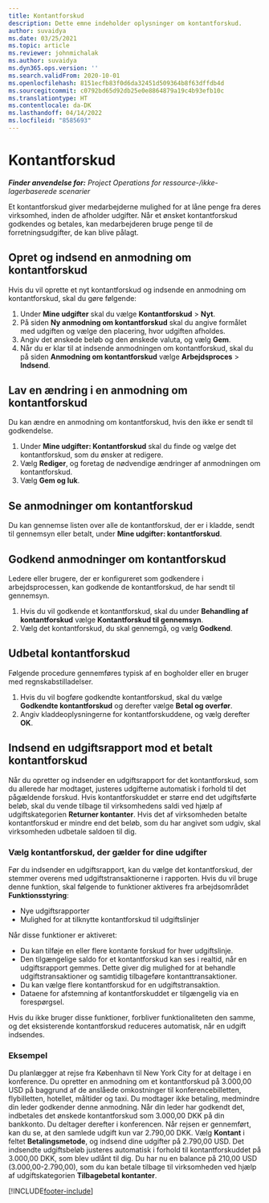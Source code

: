 ```yaml
---
title: Kontantforskud
description: Dette emne indeholder oplysninger om kontantforskud.
author: suvaidya
ms.date: 03/25/2021
ms.topic: article
ms.reviewer: johnmichalak
ms.author: suvaidya
ms.dyn365.ops.version: ''
ms.search.validFrom: 2020-10-01
ms.openlocfilehash: 8151ecfb83f0d6da32451d509364b8f63dffdb4d
ms.sourcegitcommit: c0792bd65d92db25e0e8864879a19c4b93efb10c
ms.translationtype: HT
ms.contentlocale: da-DK
ms.lasthandoff: 04/14/2022
ms.locfileid: "8585693"
---
```

# <a name="cash-advance"></a>Kontantforskud

_**Finder anvendelse for:** Project Operations for ressource-/ikke-lagerbaserede scenarier_

Et kontantforskud giver medarbejderne mulighed for at låne penge fra deres virksomhed, inden de afholder udgifter. Når et ønsket kontantforskud godkendes og betales, kan medarbejderen bruge penge til de forretningsudgifter, de kan blive pålagt. 

## <a name="create-and-submit-a-cash-advance-request"></a>Opret og indsend en anmodning om kontantforskud
Hvis du vil oprette et nyt kontantforskud og indsende en anmodning om kontantforskud, skal du gøre følgende: 

1. Under **Mine udgifter** skal du vælge **Kontantforskud** > **Nyt**. 
2. På siden **Ny anmodning om kontantforskud** skal du angive formålet med udgiften og vælge den placering, hvor udgiften afholdes.
3. Angiv det ønskede beløb og den ønskede valuta, og vælg **Gem**. 
4. Når du er klar til at indsende anmodningen om kontantforskud, skal du på siden **Anmodning om kontantforskud** vælge **Arbejdsproces** > **Indsend**.

## <a name="modify-a-cash-advance-request"></a>Lav en ændring i en anmodning om kontantforskud

Du kan ændre en anmodning om kontantforskud, hvis den ikke er sendt til godkendelse.

1. Under **Mine udgifter: Kontantforskud** skal du finde og vælge det kontantforskud, som du ønsker at redigere.
2. Vælg **Rediger**, og foretag de nødvendige ændringer af anmodningen om kontantforskud. 
3. Vælg **Gem og luk**.


## <a name="view-cash-advance-requests"></a>Se anmodninger om kontantforskud
Du kan gennemse listen over alle de kontantforskud, der er i kladde, sendt til gennemsyn eller betalt, under **Mine udgifter: kontantforskud**. 

## <a name="approve-cash-advance-requests"></a>Godkend anmodninger om kontantforskud

Ledere eller brugere, der er konfigureret som godkendere i arbejdsprocessen, kan godkende de kontantforskud, de har sendt til gennemsyn. 

1. Hvis du vil godkende et kontantforskud, skal du under **Behandling af kontantforskud** vælge **Kontantforskud til gennemsyn**.
2. Vælg det kontantforskud, du skal gennemgå, og vælg **Godkend**.  

## <a name="pay-cash-advances"></a>Udbetal kontantforskud 
Følgende procedure gennemføres typisk af en bogholder eller en bruger med regnskabstilladelser.

1. Hvis du vil bogføre godkendte kontantforskud, skal du vælge **Godkendte kontantforskud** og derefter vælge **Betal og overfør**.  
2. Angiv kladdeoplysningerne for kontantforskuddene, og vælg derefter **OK**. 

## <a name="submit-an-expense-report-against-a-paid-cash-advance"></a>Indsend en udgiftsrapport mod et betalt kontantforskud 

Når du opretter og indsender en udgiftsrapport for det kontantforskud, som du allerede har modtaget, justeres udgifterne automatisk i forhold til det pågældende forskud. Hvis kontantforskuddet er større end det udgiftsførte beløb, skal du vende tilbage til virksomhedens saldi ved hjælp af udgiftskategorien **Returner kontanter**. Hvis det af virksomheden betalte kontantforskud er mindre end det beløb, som du har angivet som udgiv, skal virksomheden udbetale saldoen til dig. 

### <a name="select-cash-advances-that-apply-to-your-expenses"></a>Vælg kontantforskud, der gælder for dine udgifter
Før du indsender en udgiftsrapport, kan du vælge det kontantforskud, der stemmer overens med udgiftstransaktionerne i rapporten. Hvis du vil bruge denne funktion, skal følgende to funktioner aktiveres fra arbejdsområdet **Funktionsstyring**:

  - Nye udgiftsrapporter
  - Mulighed for at tilknytte kontantforskud til udgiftslinjer
 
 Når disse funktioner er aktiveret:
 
  - Du kan tilføje en eller flere kontante forskud for hver udgiftslinje.
  - Den tilgængelige saldo for et kontantforskud kan ses i realtid, når en udgiftsrapport gemmes. Dette giver dig mulighed for at behandle udgiftstransaktioner og samtidig tilbageføre kontanttransaktioner.
  - Du kan vælge flere kontantforskud for en udgiftstransaktion.
  - Dataene for afstemning af kontantforskuddet er tilgængelig via en forespørgsel. 
 
Hvis du ikke bruger disse funktioner, forbliver funktionaliteten den samme, og det eksisterende kontantforskud reduceres automatisk, når en udgift indsendes.

### <a name="example"></a>Eksempel 
Du planlægger at rejse fra København til New York City for at deltage i en konference. Du opretter en anmodning om et kontantforskud på 3.000,00 USD på baggrund af de anslåede omkostninger til konferencebilletten, flybilletten, hotellet, måltider og taxi. Du modtager ikke betaling, medmindre din leder godkender denne anmodning. Når din leder har godkendt det, indbetales det ønskede kontantforskud som 3.000,00 DKK på din bankkonto. Du deltager derefter i konferencen. Når rejsen er gennemført, kan du se, at den samlede udgift kun var 2.790,00 DKK. Vælg **Kontant** i feltet **Betalingsmetode**, og indsend dine udgifter på 2.790,00 USD. Det indsendte udgiftsbeløb justeres automatisk i forhold til kontantforskuddet på 3.000,00 DKK, som blev udlånt til dig. Du har nu en balance på 210,00 USD (3.000,00-2.790,00), som du kan betale tilbage til virksomheden ved hjælp af udgiftskategorien **Tilbagebetal kontanter**.



[!INCLUDE[footer-include](../includes/footer-banner.md)]

